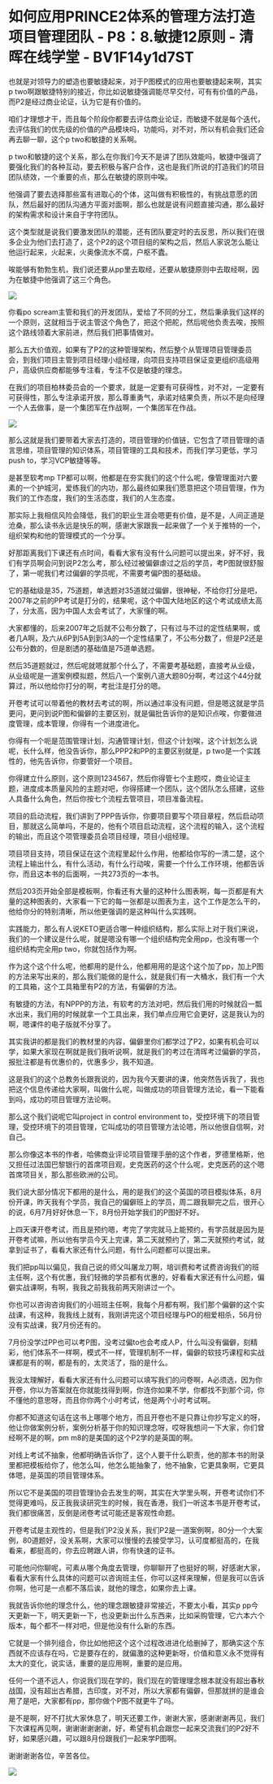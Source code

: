 # 如何应用PRINCE2体系的管理方法打造项目管理团队 - P8：8.敏捷12原则 - 清晖在线学堂 - BV1F14y1d7ST

也就是对领导力的塑造也要敏捷起来，对于P图模式的应用也要敏捷起来啊，其实p two啊跟敏捷特别的接近，你比如说敏捷强调能尽早交付，可有有价值的产品，而P2是经过商业论证，认为它是有价值的。

咱们才理想才干，而且每个阶段你都要去评估商业论证，而敏捷不就是每个迭代，去评估我们的优先级的价值的产品模块吗，功能吗，对不对，所以有机会我们还会再去聊一聊，这个p two和敏捷的关系啊。

p two和敏捷的这个关系，那么在你我们今天不是讲了团队效能吗，敏捷中强调了要强化我们的各种互动，要去积极与客户合作，这也是我们所说的打造我们的项目团队绩效，一个重要的点，那么在敏捷的原则中唉。

他强调了要去选择那些富有进取心的个体，这叫做有积极性的，有挑战意愿的团队，然后最好的团队沟通方平面对面啊，那么也就是说有问题直接沟通，那么最好的架构需求和设计来自于字符团队。

这个类型就是说我们要激发团队的潜能，还有团队要定时的去反思，所以我们在很多企业为他们去打造了，这个P2的这个项目组的架构之后，然后人家说怎么能让他运行起来，火起来，火奥像流水不腐，户枢不蠹。

唉能够有勃勃生机，我们说还要从pp里去取经，还要从敏捷原则中去取经啊，因为在敏捷中他强调了这三个角色。



![](img/154d80cd3e38b72e736a94f66bb554d4_1.png)

你看po scream主管和我们的开发团队，爱给了不同的分工，然后秉承我们这样的一个原则，这就相当于说主管这个角色了，把这个把舵，然后呢他负责去唉，按照这个路线领着大家前进，然后我们把事情做对。

那么五大价值观，如果有了P2的这种管理架构，然后整个从管理项目管理委员会，到我们项目主管到项目经理小组经理，向项目支持项目保证变更组织I高级用户，高级供应商都能够专注看，专注不仅是敏捷的理念。

在我们的项目柏林委员会的一个要求，就是一定要有可获得性，对不对，一定要有可获得性，那么专注承诺开放，那么尊重勇气，承诺对结果负责，所以不是向经理一个人去做事，是一个集团军在作战啊，一个集团军在作战。



![](img/154d80cd3e38b72e736a94f66bb554d4_3.png)

那么这就是我们要带着大家去打造的，项目管理的价值链，它包含了项目管理的语言思维，项目管理的知识体系，项目管理的工具和技术，而我们学习更低，学习push to，学习VCP敏捷等等。

是甚至软考mp TP都可以啊，他都是在夯实我们的这个什么呢，像管理面对六要素的一个护城河，爱练我们的内功，那么最终如果我们愿意把这个项目管理，作为我们的工作态度，我们的生活态度，我们的人生态度。

那实际上我相信风险会降低，我们的职业生涯会嗯更有价值，是不是，人间正道是沧桑，那么读书永远是快乐的啊，感谢大家跟我一起来做了一个关于推特的一个，组织架构和他的管理模式的一个分享。

好那距离我们下课还有点时间，看看大家有没有什么问题可以提出来，好不好，我们有学员啊会问到说P2怎么考，那么经过被偏僻虐过之后的学员，考P图就很舒服了，第一呢我们考过偏僻的学员呢，不需要考偏P图的基础级。

它的基础级是35，75道题，单选题对35道就过偏僻，很神秘，不给你打分是吧，2007年之前的PP考试是打分的，结果呢，这个中国大陆地区的这个考试成绩太高了，分太高，因为中国人太会考试了，大家懂的啊。

大家都懂的，后来2007年之后就不公布分数了，只有过与不过的定性结果啊，或者几A啊，及六从6P到5A到到3A的一个定性结果了，不公布分数了，但是P2还是公布分数的，但是剧透的基础值是75道单选题。

然后35道题就过，然后呢就嗯就那个什么了，不需要考基础题，直接考从业级，从业级呢是一道案例模拟题，然后八一个案例八道大题80分啊，考过这个44分就算过，所以他给你打分的啊，考批注是打分的嗯。

开卷考试可以带着他的教材去考试的啊，所以通过率没有问题，但是嗯这就是学员更问，更问到说P图和偏僻的主要区别，就是偏批告诉你的是知识点唉，你要做进度管理，成本管理，你得有一个进度进化。

你得有一个呃是范围管理计划，沟通管理计划，但这个计划唉，这个计划怎么说呢，长什么样，他没告诉你，那么PPP2和PP的主要区别就是，p two是一个实践性的，他先告诉你，你要管好一个项目。

你得建立什么原则，这个原则1234567，然后你得管七个主题哎，商业论证主题，进度成本质量风险的主题对吧，你得搭建一个团队，这个团队怎么搭建，这些人具备什么角色，然后你按七个流程去管项目，项目准备流程。

项目的启动流程，我们讲到了PPP告诉你，你要项目要写个项目章程，然后启动项目，那就这么简单吗，不是的，他有个项目启动流程，这个流程的输入，这个流程的输出，而且这个项管理委员会项目经理，项目小组经理。

项目项目支持，项目保证在这个流程里起什么作用，他都给你写的一清二楚，这个流程上输出什么，有什么活动，有什么行动唉，需要一个什么工作环境，他都告诉你，而且这本书的后面啊，一共273页的一本书。

然后203页开始全部是模板啊，你看还有大量的这种什么图表啊，每一页都是有大量的这种图表的，大家看一下它的每一张都是以图表为主，这个工作是怎么干的，他给你分的特别清晰，所以他更强调的是这种叫什么实践啊。

实践能力，那么有人说KETO更适合哪一种组织结构，那么实际上对于我们来说，我们的一个建议是什么呢，就是嗯没有哪一个组织结构完全用pp，也没有哪一个组织结构完全用p two，你就包括作为啊。

作为这个这个什么呢，他都用的是什么，他都用用的是这个这个加了pp，加上P图的方法来写出来的，那么我们能做的是什么，就是我们有一大桶水，我们有一个大的工具箱，这个工具箱里有P2的方法，有偏僻的方法。

有敏捷的方法，有NPPP的方法，有软考的方法对吧，然后我们用的时候就舀一瓢水出来，我们用的时候就拿一个工具出来，我们单点应用它会更好，这是我认为的啊，嗯课件的电子版就不分享了。

其实我讲的都是我们的教材里的内容，偏僻里你们都学过了P2，如果有机会可以学，如果大家现在啊就是我们我听说啊，就是我们的考过在清晖考过偏僻的学员，报批注都是有优惠价的，优惠多少，我不知道。

这是我们的这个总教务长跟我说的，因为我今天要讲的课，他突然告诉我了，我也把这个信息传递给大家啊，叫做什么呢，叫做成功的项目管理方法论，看一下能看到吗，成功的项目管理方法论啊。

那么这个我们说呢它叫project in control environment to，受控环境下的项目管理，受控环境下的项目管理，它叫成功的项目管理方法论嗯，所以他很自信啊，对自己。

那么你像这本书的作者，哈佛商业评论项目管理手册的这个作者，罗德里格斯，他又担任过法国巴黎银行的首席项目观，史克医药的这个什么呢，史克医药的这个嗯首席项目关，那么那些欧洲的公司。

我们说大部分情况下都用的是什么，用的是我们的这个英国的项目模拟体系，8月份开课，昨天我有个学员，我自己的偏僻班上的学员，周二跟我聊完之后，很开心的说，6月7月好好休息一下，8月份开始学我们的P图好不好。

上四天课开卷考试，而且是预约嗯，考完了学完就马上能预约，有学员就是因为是开卷考试嘛，所以他有学员今天上完课，第二天就预约了，第二天就预约考试，就拿到证书了，看看大家还有什么问题，有什么问题都可以提出来。

我们把pp叫以偏见，我自己说的师父叫屠龙刀啊，培训费和考试费咨询我们的班主任啊，这个有优惠，我们轻微的学员都有优惠的，好看看大家还有什么问题，偏僻实战课啊，有啊，我我之前我我前两天刚讲过一个。

你也可以咨询咨询我们的小班班主任啊，我每个月都有啊，我们那个偏僻的这个实战课，有这种，我我线上就有，我刚讲完这个项目经理与PO的相爱相杀，56月份没有实战课，我7月份还有的。

7月份没学过PP也可以考P图，没考过偏to也会考成人P，什么叫没有偏僻，刻精彩，他们体系不一样啊，模式不一样，管理机制不一样，偏僻的软技巧课程和实战课都是有的啊，都是有的，太灵活了，指的是什么。

我没太理解好，看看大家还有什么问题可以填写我们的问卷啊，A必须选，因为你开卷，你以为答案就在你就能找得到啊，你连你如果不学，你都找不到那个词，你不懂他的意思呀，而且你你两个小时考试，他是两个小时考试啊。

你都不知道这句话在这书上哪哪个地方，而且开卷也不是只靠让你抄写定义的呀，他让你做案例分析，案例分析基于你的知识理念呀，哎呀我想问一下大家，你们曾经啊不是的啊，pm m8的是美国的这个P2学的是英国的啊。

对线上考试不抽象，他都明确告诉你了，这个人要干什么职责，他的那本书的附录里都把模板给你了，他怎么叫，他怎么能抽象了，他不抽象，它更具象啊，它更具体嗯，是英国的项目管理体系。

所以它不是美国的项目管理协会去发生的啊，其实在大学里头啊，开卷考试你们不觉得更难吗，反正我我读研究生的时候，我在香港，我们一听这本书是开卷考试，我们都很痛苦，反倒是闭卷考试可能还是客观性命题。

开卷考试是主观性的，但是我们P2没关系，我们P2是一道案例啊，80分一个大案例，80道题好，没关系啊，大家可以慢慢的去接受学习，认可度都挺高的，在我看来，都挺高的，你去应聘跟人讲，你有快速的证书。

可能他问你聊呢，可素从哪个角度去管理，你聊聊开了也挺好的啊，好感谢大家，看看大家有什么具体的问题可以咨询班主任，你可以这样来理解，但是我可以告诉你啊，他可是一点都不落后诶，就他的理念，如果你去上课。

我就告诉你他的理念什么，他的理念跟敏捷非常接近，不要太小看，其实p pp今天更新一下，明天更新一下，也没更新出什么东西来，比如采购管理，它六本六个版本，每个都不一样对吧，但是他没有什么新的东西。

它就是一个排列组合，你比如他把这个这个过程改进进化给删掉了，那确实这个东西就不应该存在吗，它是要存在的，就偏激的这种更新呀，价值和意义永不觉得有太大的变化，说实话，重要的是应用啊，重要的是应用。

任何一个道不远人，你说我们现在学的，我们现在的管理理念根本就没有超出春秋战国，没有超出古希腊，古印度，对不对，所以大家都有偏僻，但那就拼的是谁会用了是吧，大家都有pp，那你做个P图不就更牛了吗。

是不是啊，好不打扰大家休息了，明天还要工作，谢谢大家，感谢谢谢再见，我们下次课程再见啊，谢谢谢谢谢谢，好，希望有机会跟您一起来交流我们的P2好不好，如果感兴趣，可以跟8月份跟我们一起来学P图啊。

谢谢谢谢各位，辛苦各位。

![](img/154d80cd3e38b72e736a94f66bb554d4_5.png)